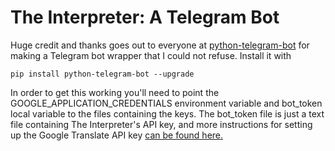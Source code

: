 # The Interpreter: A Telegram Bot

Huge credit and thanks goes out to everyone at [python-telegram-bot](https://github.com/python-telegram-bot/python-telegram-bot) for
making a Telegram bot wrapper that I could not refuse.  Install it with

`pip install python-telegram-bot --upgrade`

In order to get this working you'll need to point the GOOGLE_APPLICATION_CREDENTIALS environment variable and bot_token local variable to
the files containing the keys.  The bot_token file is just a text file containing The Interpreter's API key, and more instructions for
setting up the Google Translate API key [can be found here.](https://cloud.google.com/translate/)
